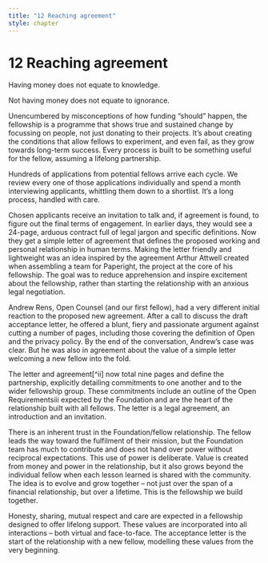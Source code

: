 ```yaml
---
title: "12 Reaching agreement"
style: chapter
---
```


# 12 Reaching agreement

Having money does not equate to knowledge.

Not having money does not equate to ignorance.

Unencumbered by misconceptions of how funding “should” happen, the fellowship is a programme that shows true and sustained change by focussing on people, not just donating to their projects. It’s about creating the conditions that allow fellows to experiment, and even fail, as they grow towards long-term success. Every process is built to be something useful for the fellow, assuming a lifelong partnership.

Hundreds of applications from potential fellows arrive each cycle. We review every one of those applications individually and spend a month interviewing applicants, whittling them down to a shortlist. It’s a long process, handled with care.

Chosen applicants receive an invitation to talk and, if agreement is found, to figure out the final terms of engagement. In earlier days, they would see a 24-page, arduous contract full of legal jargon and specific definitions. Now they get a simple letter of agreement that defines the proposed working and personal relationship in human terms. Making the letter friendly and lightweight was an idea inspired by the agreement Arthur Attwell created when assembling a team for Paperight, the project at the core of his fellowship. The goal was to reduce apprehension and inspire excitement about the fellowship, rather than starting the relationship with an anxious legal negotiation.

Andrew Rens, Open Counsel (and our first fellow), had a very different initial reaction to the proposed new agreement. After a call to discuss the draft acceptance letter, he offered a blunt, fiery and passionate argument against cutting a number of pages, including those covering the definition of Open and the privacy policy. By the end of the conversation, Andrew’s case was clear. But he was also in agreement about the value of a simple letter welcoming a new fellow into the fold.

The letter and agreement[^ii] now total nine pages and define the partnership, explicitly detailing commitments to one another and to the wider fellowship group. These commitments include an outline of the Open Requirementsiii expected by the Foundation and are the heart of the relationship built with all fellows. The letter is a legal agreement, an introduction and an invitation.

There is an inherent trust in the Foundation/fellow relationship. The fellow leads the way toward the fulfilment of their mission, but the Foundation team has much to contribute and does not hand over power without reciprocal expectations. This use of power is deliberate. Value is created from money and power in the relationship, but it also grows beyond the individual fellow when each lesson learned is shared with the community. The idea is to evolve and grow together – not just over the span of a financial relationship, but over a lifetime. This is the fellowship we build together.

Honesty, sharing, mutual respect and care are expected in a fellowship designed to offer lifelong support. These values are incorporated into all interactions – both virtual and face-to-face. The acceptance letter is the start of the relationship with a new fellow, modelling these values from the very beginning.